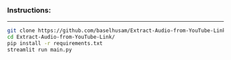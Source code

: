### Instructions:
<hr>

```bash
git clone https://github.com/baselhusam/Extract-Audio-from-YouTube-Link.git
cd Extract-Audio-from-YouTube-Link/
pip install -r requirements.txt
streamlit run main.py
```

